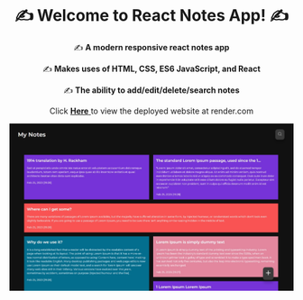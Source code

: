 
<h1 align="center">✍️ Welcome to React Notes App! ✍️</h1>
<p align="center">✍️ <strong> A modern responsive react notes app </strong></p>
<p align="center">✍️ <strong> Makes uses of HTML, CSS, ES6 JavaScript, and React </strong></p>
<p align="center">✍️ <strong> The ability to add/edit/delete/search notes </strong></p>


<p align="center"> Click <a href="https://react-notes-app-8uii.onrender.com/"><strong> Here</strong> </a> to view the deployed website at render.com </p>

![Screenshot of React Notes App!](./client/public/notes1.jpg "Screenshot of React Notes App!")
